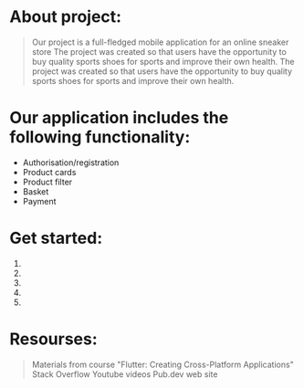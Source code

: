 #  About project:
> Our project is a full-fledged mobile application for an online sneaker store
> The project was created so that users have the opportunity to buy quality sports shoes for sports and improve their own health.
>The project was created so that users have the opportunity to buy quality sports shoes for sports and improve their own health.

# Our application includes the following functionality:
* Authorisation/registration
* Product cards
* Product filter
* Basket
* Payment

# Get started:
1.
2.
3.
4.
5.

# Resourses:
> Materials from course "Flutter: Creating Cross-Platform Applications"
> Stack Overflow
> Youtube videos
> Pub.dev web site 


